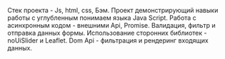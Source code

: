 Стек проекта - Js, html, css, Бэм.
Проект демонстрирующий навыки работы с углубленным понимаем языка Java Script.
Работа с асинхронным кодом - внешними Api, Promise.
Валидация, фильтр и отправка данных формы.
Использование сторонних библиотек - noUiSlider и Leaflet.
Dom Api - фильтрация и рендеринг входящих данных.
